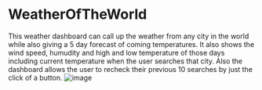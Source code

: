 # WeatherOfTheWorld
This weather dashboard can call up the weather from any city in the world while also giving a 5 day forecast of coming temperatures. 
It also shows the wind speed, humudity and high and low temperature of those days including current temperature when the user searches that city.
Also the dashboard allows the user to recheck their previous 10 searches by just the click of a button.
![image](https://github.com/andythepee/WeatherOfTheWorld/assets/131628979/116fc4ec-9e88-42ef-91b7-68aa0cf72d46)
